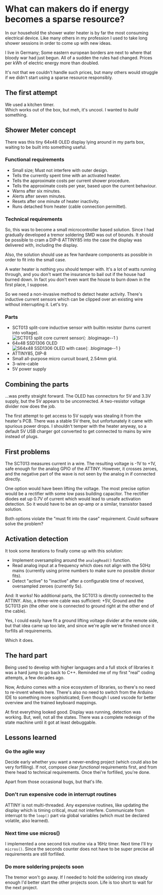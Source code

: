 # What can makers do if energy becomes a sparse resource?

In our household the shower water heater is by far the most consuming
electrical device. Like many others in my profession I used to take
long shower sessions in order to come up with new ideas.

I live in Germany; Some eastern european borders are next to where that
bloody war had just begun. All of a sudden the rules had changed. Prices
per kWh of electric energy more than doubled.

It's not that we couldn't handle such prices, but many others would struggle
if we didn't start using a sparse resource responsibly.

## The first attempt

We used a kitchen timer.<br>
Which works out of the box, but meh, it's uncool. I wanted to _build_ something.

## Shower Meter concept

There was this tiny 64x48 OLED display lying around in my parts box, waiting
to be built into something useful.

### Functional requirements

- Small size; Must not interfere with outer design.
- Tells the currently spent time with an activated heater.
- Tells the approximate costs per current shower procedure.
- Tells the approximate costs per year, based upon the current behaviour.
- Warns after six minutes.
- Alerts after seven minutes.
- Resets after one minute of heater inactivity.
- Runs detached from heater (cable connection permittet).

### Technical requirements

So, this was to become a small microcontroller based solution.
Since I had gradually developed a tremor soldering SMD was out of bounds.
It should be possible to cram a DIP-8 ATTINY85 into the case the display
was delivered with, including the display.

Also, the solution should use as few hardware components as possible in order to
fit into the small case.

A water heater is nothing you should temper with. It's a lot of watts running
through, and you don't want the insurance to bail out if the house had burned
down. In fact you don't even want the house to burn down in the first place,
I suppose.

So we need a non-invasive method to detect heater activity. There's inductive
current sensors which can be clipped over an existing wire without interrupting
it. Let's try.

### Parts

- SCT013 split-core inductive sensor with builtin resistor (turns current into
voltage).<br>![SCT013 split core current sensor](assets/img/sct-013.jpg){: .blogimage--1 }
- 64x48 SSD1306 OLED<br>![S64x48 SSD1306 OLED with case](assets/img/OLED-with-case.png){: .blogimage--1 }
- ATTINY85, DIP-8
- Small all-purpose micro curcuit board, 2.54mm grid.
- 3-wire-cable
- 5V power supply

## Combining the parts

...was pretty straight forward. The OLED has connectors for 5V and 3.3V supply, but
the 5V appears to be unconnected. A two-resistor voltage divider now does the job.

The first attempt to get access to 5V supply was stealing it from the heater's PCB.
There was a stable 5V there, but unfortunately it came with spurious power drops.
I shouldn't temper with the heater anyway, so a default 5V USB charger got converted
to get connected to mains by wire instead of plugs.

## First problems

The SCT013 measures current in a wire. The resulting voltage is -1V to +1V, safe
enough for the analog GPIO of the ATTINY. However, it crosses zeroes, and the negative
part of the wave is not seen by the analog in if connected directly.

One option would have been lifting the voltage. The most precise option would be a
rectifier with some low pass building capacitor. The rectifier diodes eat up 0.7V of
current which would lead to unsafe activation detection. So it would have to be an
op-amp or a similar, transistor based solution.

Both options violate the "must fit into the case" requirement. Could software solve
the problem?

## Activation detection

It took some iterations to finally come up with this solution:

- Implement oversampling around the `analogRead()` function.
- Read analog input at a frequency which does not align with the 50Hz mains
  (currently using prime numbers to make sure no possible divisor fits).
- Detect "active" to "inactive" after a configurable time of received,
  oversampled zeroes (currently 5s).

And: It works! No additional parts, the SCT013 is directly connected to the ATTINY.
Also, a three-wire cable was sufficient: +5V, Ground and the SCT013 pin (the other
one is connected to ground right at the other end of the cable).

Yes, I could easily have fit a ground lifting voltage divider at the remote side,
but that idea came up too late, and since we're agile we're finished once it
forfills all requirements.

Which it does.

## The hard part

Being used to develop with higher languages and a full stock of libraries it was a
hard jump to go back to C++. Reminded me of my first "real" coding attempts, a few
decades ago.

Now, Arduino comes with a nice ecosystem of libraries, so there's no need to re-invent
wheels here. There's also no need to switch from the Arduino IDE to something more
sophisticated; Even though I used vscode for better overview and the trained keyboard
mappings.

At first everything looked good. Display was running, detection was working. But, well,
not all the states. There was a complete redesign of the state machine until it got
at least debuggable.

## Lessons learned

### Go the agile way

Decide early whether you want a never-ending project (which could also be very forfilling).
If not, compose clear _functional_ requirements first, and from there head to technical
requirements. Once thei're forfilled, you're done.

Apart from those occasional bugs, but that's life.

### Don't run expensive code in interrupt routines

ATTINY is not multi-threaded. Any expensive routines, like updating the display which is
timing critical, must not interfere. Communicate from interrupt to the `loop()` part
via global variables (which must be declared volatile, also learned).

### Next time use micros()

I implemented a one second tick routine via a 16Hz timer. Next time I'll try `micros()`.
Since the seconds counter does not have to be super precise all requirements are still
forfilled.

### Do more soldering projects soon

The tremor won't go away. If I needed to hold the soldering iron steady enough I'd better
start the other projects soon. Life is too short to wait for the next project.
